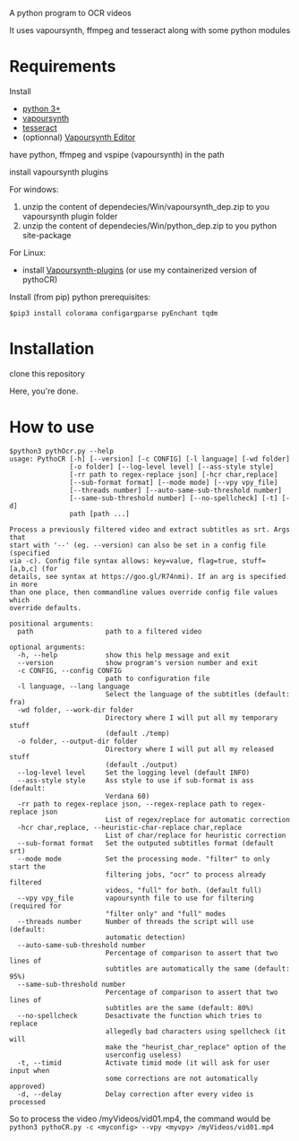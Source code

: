 A python program to OCR videos

It uses vapoursynth, ffmpeg and tesseract along with some python modules

Requirements
============

Install 
- [python 3+](https://www.python.org/downloads/release)
- [vapoursynth](https://github.com/vapoursynth/vapoursynth/releases)
- [tesseract](https://github.com/tesseract-ocr/tesseract/wiki/Downloads)
- (optionnal) [Vapoursynth Editor](https://bitbucket.org/mystery_keeper/vapoursynth-editor/downloads/)

have python, ffmpeg and vspipe (vapoursynth) in the path

install vapoursynth plugins

For windows:
1. unzip the content of dependecies/Win/vapoursynth_dep.zip to you vapoursynth plugin folder
2. unzip the content of dependecies/Win/python_dep.zip to you python site-package
    
For Linux:
- install [Vapoursynth-plugins](https://github.com/darealshinji/vapoursynth-plugins) (or use my containerized version of pythoCR)

Install (from pip) python prerequisites:

`$pip3 install colorama configargparse pyEnchant tqdm`

Installation
============

clone this repository

Here, you're done.

How to use
==========


```
$python3 pythOcr.py --help
usage: PythoCR [-h] [--version] [-c CONFIG] [-l language] [-wd folder]
               [-o folder] [--log-level level] [--ass-style style]
               [-rr path to regex-replace json] [-hcr char,replace]
               [--sub-format format] [--mode mode] [--vpy vpy_file]
               [--threads number] [--auto-same-sub-threshold number]
               [--same-sub-threshold number] [--no-spellcheck] [-t] [-d]
               path [path ...]

Process a previously filtered video and extract subtitles as srt. Args that
start with '--' (eg. --version) can also be set in a config file (specified
via -c). Config file syntax allows: key=value, flag=true, stuff=[a,b,c] (for
details, see syntax at https://goo.gl/R74nmi). If an arg is specified in more
than one place, then commandline values override config file values which
override defaults.

positional arguments:
  path                  path to a filtered video

optional arguments:
  -h, --help            show this help message and exit
  --version             show program's version number and exit
  -c CONFIG, --config CONFIG
                        path to configuration file
  -l language, --lang language
                        Select the language of the subtitles (default: fra)
  -wd folder, --work-dir folder
                        Directory where I will put all my temporary stuff
                        (default ./temp)
  -o folder, --output-dir folder
                        Directory where I will put all my released stuff
                        (default ./output)
  --log-level level     Set the logging level (default INFO)
  --ass-style style     Ass style to use if sub-format is ass (default:
                        Verdana 60)
  -rr path to regex-replace json, --regex-replace path to regex-replace json
                        List of regex/replace for automatic correction
  -hcr char,replace, --heuristic-char-replace char,replace
                        List of char/replace for heuristic correction
  --sub-format format   Set the outputed subtitles format (default srt)
  --mode mode           Set the processing mode. "filter" to only start the
                        filtering jobs, "ocr" to process already filtered
                        videos, "full" for both. (default full)
  --vpy vpy_file        vapoursynth file to use for filtering (required for
                        "filter only" and "full" modes
  --threads number      Number of threads the script will use (default:
                        automatic detection)
  --auto-same-sub-threshold number
                        Percentage of comparison to assert that two lines of
                        subtitles are automatically the same (default: 95%)
  --same-sub-threshold number
                        Percentage of comparison to assert that two lines of
                        subtitles are the same (default: 80%)
  --no-spellcheck       Desactivate the function which tries to replace
                        allegedly bad characters using spellcheck (it will
                        make the "heurist_char_replace" option of the
                        userconfig useless)
  -t, --timid           Activate timid mode (it will ask for user input when
                        some corrections are not automatically approved)
  -d, --delay           Delay correction after every video is processed
```

So to process the video /myVideos/vid01.mp4, the command would be `python3 pythoCR.py -c <myconfig> --vpy <myvpy> /myVideos/vid01.mp4`

